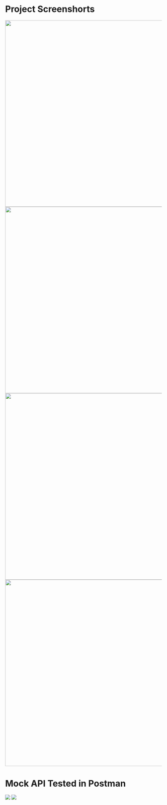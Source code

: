 # Project Screenshorts



<div>
<image src="https://user-images.githubusercontent.com/86179143/236534769-200753ba-1a64-4905-997f-064120fdbf89.jpeg" height = "600px">

<image src="https://user-images.githubusercontent.com/86179143/236534915-70f8bc49-5418-4ab7-b19d-370e492857bb.jpeg" height = "600px">

</div>

<div>
<image src="https://user-images.githubusercontent.com/86179143/236534674-e222fee4-ca5d-4fd5-991e-375e24613069.jpeg" height = "600px">

<image src="https://user-images.githubusercontent.com/86179143/236534704-a9d03a8d-0643-493a-8e7a-0d003bb85f2a.jpeg" height = "600px">

</div>

# Mock API Tested in Postman
<image src="https://user-images.githubusercontent.com/86179143/236535929-8588e5d7-30fb-4458-860b-02d13668e041.png"/>
<image src = "https://user-images.githubusercontent.com/86179143/236535965-4e69a4c0-4dff-4d5d-b512-6cbea87f1b56.png"/>
